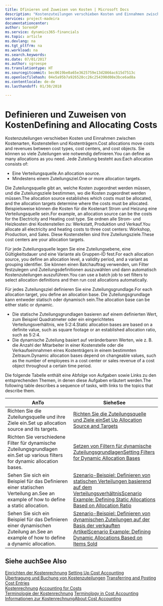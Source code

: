 ```yaml
---
title: Dfinieren und Zuweisen von Kosten | Microsoft Docs
description: "Kostenzuteilungen verschieben Kosten und Einnahmen zwischen Kostenarten, Kostenstellen und Kostenträgern. Sie können so viele Zuteilungen wie notwendig definieren."
services: project-madeira
documentationcenter: 
author: SorenGP
ms.service: dynamics365-financials
ms.topic: article
ms.devlang: na
ms.tgt_pltfrm: na
ms.workload: na
ms.search.keywords: 
ms.date: 07/01/2017
ms.author: sgroespe
ms.translationtype: HT
ms.sourcegitcommit: bec0619be0a65e3625759e13d2866ac615d7513c
ms.openlocfilehash: 04e5a95b7a926528cc26c254390d08e3bce6ad8a
ms.contentlocale: de-de
ms.lasthandoff: 01/30/2018

---
```

# <a name="defining-and-allocating-costs"></a><span data-ttu-id="c42a3-104">Definieren und Zuweisen von Kosten</span><span class="sxs-lookup"><span data-stu-id="c42a3-104">Defining and Allocating Costs</span></span>
<span data-ttu-id="c42a3-105">Kostenzuteilungen verschieben Kosten und Einnahmen zwischen Kostenarten, Kostenstellen und Kostenträgern.</span><span class="sxs-lookup"><span data-stu-id="c42a3-105">Cost allocations move costs and revenues between cost types, cost centers, and cost objects.</span></span> <span data-ttu-id="c42a3-106">Sie können so viele Zuteilungen wie notwendig definieren.</span><span class="sxs-lookup"><span data-stu-id="c42a3-106">You can define as many allocations as you need.</span></span> <span data-ttu-id="c42a3-107">Jede Zuteilung besteht aus:</span><span class="sxs-lookup"><span data-stu-id="c42a3-107">Each allocation consists of:</span></span>  

-   <span data-ttu-id="c42a3-108">Eine Verteilungsquelle.</span><span class="sxs-lookup"><span data-stu-id="c42a3-108">An allocation source.</span></span>  
-   <span data-ttu-id="c42a3-109">Mindestens einem Zuteilungsziel.</span><span class="sxs-lookup"><span data-stu-id="c42a3-109">One or more allocation targets.</span></span>  

<span data-ttu-id="c42a3-110">Die Zuteilungsquelle gibt an, welche Kosten zugeordnet werden müssen, und die Zuteilungsziele bestimmen, wo die Kosten zugeordnet werden müssen.</span><span class="sxs-lookup"><span data-stu-id="c42a3-110">The allocation source establishes which costs must be allocated, and the allocation targets determine where the costs must be allocated.</span></span> <span data-ttu-id="c42a3-111">Beispielsweise können die Kosten für die Kostenart Strom und Heizung eine Verteilungsquelle sein.</span><span class="sxs-lookup"><span data-stu-id="c42a3-111">For example, an allocation source can be the costs for the Electricity and Heating cost type.</span></span> <span data-ttu-id="c42a3-112">Sie ordnen alle Strom- und Heizkosten drei Kostenstellen zu: Werkstatt, Produktion und Verkauf.</span><span class="sxs-lookup"><span data-stu-id="c42a3-112">You allocate all electricity and heating costs to three cost centers: Workshop, Production, and Sales.</span></span> <span data-ttu-id="c42a3-113">Diese Kostenstellen sind Ihre Zuteilungsziele.</span><span class="sxs-lookup"><span data-stu-id="c42a3-113">These cost centers are your allocation targets.</span></span>  

<span data-ttu-id="c42a3-114">Für jede Zuteilungsquelle legen Sie eine Zuteilungsebene, eine Gültigkeitsdauer und eine Variante als Gruppen-ID fest.</span><span class="sxs-lookup"><span data-stu-id="c42a3-114">For each allocation source, you define an allocation level, a validity period, and a variant as grouping identifier.</span></span> <span data-ttu-id="c42a3-115">Sie können einen Batchauftrag verwenden, um Filter festzulegen und Zuteilungsdefinitionen auszuwählen und dann automatisch Kostenzuteilungen auszuführen.</span><span class="sxs-lookup"><span data-stu-id="c42a3-115">You can use a batch job to set filters to select allocation definitions and then run cost allocations automatically.</span></span>  

<span data-ttu-id="c42a3-116">Für jedes Zuteilungsziel definieren Sie eine Zuteilungsgrundlage.</span><span class="sxs-lookup"><span data-stu-id="c42a3-116">For each allocation target, you define an allocation base.</span></span> <span data-ttu-id="c42a3-117">Die Zuteilungsgrundlage kann entweder statisch oder dynamisch sein.</span><span class="sxs-lookup"><span data-stu-id="c42a3-117">The allocation base can be either static or dynamic.</span></span>  

-   <span data-ttu-id="c42a3-118">Die statische Zuteilungsgrundlagen basieren auf einem definierten Wert, zum Beispiel Quadratmeter oder ein eingerichtetes Verteilungsverhältnis, wie 5:2:4.</span><span class="sxs-lookup"><span data-stu-id="c42a3-118">Static allocation bases are based on a definite value, such as square footage or an established allocation ratio, such as 5:2:4.</span></span>  
-   <span data-ttu-id="c42a3-119">Die dynamische Zuteilung basiert auf veränderbaren Werten, wie z. B. die Anzahl der Mitarbeiter in einer Kostenstelle oder die Verkaufseinnahmen eines Kostenträgers in einem bestimmten Zeitraum.</span><span class="sxs-lookup"><span data-stu-id="c42a3-119">Dynamic allocation bases depend on changeable values, such as the number of employees in a cost center or sales revenue of a cost object throughout a certain time period.</span></span>  

<span data-ttu-id="c42a3-120">Die folgende Tabelle enthält eine Abfolge von Aufgaben sowie Links zu den entsprechenden Themen, in denen diese Aufgaben erläutert werden.</span><span class="sxs-lookup"><span data-stu-id="c42a3-120">The following table describes a sequence of tasks, with links to the topics that describe them.</span></span>

|<span data-ttu-id="c42a3-121">An</span><span class="sxs-lookup"><span data-stu-id="c42a3-121">To</span></span>|<span data-ttu-id="c42a3-122">Siehe</span><span class="sxs-lookup"><span data-stu-id="c42a3-122">See</span></span>|  
|--------|---------|  
|<span data-ttu-id="c42a3-123">Richten Sie die Zuteilungsquelle und ihre Ziele ein.</span><span class="sxs-lookup"><span data-stu-id="c42a3-123">Set up allocation source and its targets.</span></span>|[<span data-ttu-id="c42a3-124">Richten Sie die Zuteilungsquelle und Ziele ein</span><span class="sxs-lookup"><span data-stu-id="c42a3-124">Set Up Allocation Source and Targets</span></span>](finance-how-to-set-up-allocation-source-and-targets.md)|  
|<span data-ttu-id="c42a3-125">Richten Sie verschiedene Filter für dynamische Zuteilungsgrundlagen ein.</span><span class="sxs-lookup"><span data-stu-id="c42a3-125">Set up various filters for dynamic allocation bases.</span></span>|[<span data-ttu-id="c42a3-126">Setzen von Filtern für dynamische Zuteilungsgrundlagen</span><span class="sxs-lookup"><span data-stu-id="c42a3-126">Setting Filters for Dynamic Allocation Bases</span></span>](finance-setting-filters-for-dynamic-allocation-bases.md)|  
|<span data-ttu-id="c42a3-127">Sehen Sie sich ein Beispiel für das Definieren einer statischen Verteilung an.</span><span class="sxs-lookup"><span data-stu-id="c42a3-127">See an example of how to define a static allocation.</span></span>|[<span data-ttu-id="c42a3-128">Szenario-Beispiel: Definieren von statischen Verteilungen basierend auf dem Verteilungsverhältnis</span><span class="sxs-lookup"><span data-stu-id="c42a3-128">Scenario Example: Defining Static Allocations Based on Allocation Ratio</span></span>](finance-scenario-example-defining-static-allocations-based-on-allocation-ratio.md)|  
|<span data-ttu-id="c42a3-129">Sehen Sie sich ein Beispiel für das Definieren einer dynamischen Zuteilung an.</span><span class="sxs-lookup"><span data-stu-id="c42a3-129">See an example of how to define a dynamic allocation.</span></span>|[<span data-ttu-id="c42a3-130">Szenario-Beispiel: Definieren von dynamischen Zuteilungen auf der Basis der verkauften Artikel</span><span class="sxs-lookup"><span data-stu-id="c42a3-130">Scenario Example: Defining Dynamic Allocations Based on Items Sold</span></span>](finance-scenario-example-defining-dynamic-allocations-based-on-items-sold.md)|  

## <a name="see-also"></a><span data-ttu-id="c42a3-131">Siehe auch</span><span class="sxs-lookup"><span data-stu-id="c42a3-131">See Also</span></span>  
 <span data-ttu-id="c42a3-132">[Einrichten der Kostenrechnung](finance-set-up-cost-accounting.md) </span><span class="sxs-lookup"><span data-stu-id="c42a3-132">[Setting Up Cost Accounting](finance-set-up-cost-accounting.md) </span></span>  
 <span data-ttu-id="c42a3-133">[Übertragung und Buchung von Kostenzuteilungen](finance-transfer-and-post-cost-entries.md) </span><span class="sxs-lookup"><span data-stu-id="c42a3-133">[Transferring and Posting Cost Entries](finance-transfer-and-post-cost-entries.md) </span></span>  
 <span data-ttu-id="c42a3-134">[Kostenrechnung](finance-manage-cost-accounting.md) </span><span class="sxs-lookup"><span data-stu-id="c42a3-134">[Accounting for Costs](finance-manage-cost-accounting.md) </span></span>  
 <span data-ttu-id="c42a3-135">[Terminologie der Kostenrechnung](finance-terminology-in-cost-accounting.md) </span><span class="sxs-lookup"><span data-stu-id="c42a3-135">[Terminology in Cost Accounting](finance-terminology-in-cost-accounting.md) </span></span>  
 [<span data-ttu-id="c42a3-136">Informationen zur Kostenrechnung</span><span class="sxs-lookup"><span data-stu-id="c42a3-136">About Cost Accounting</span></span>](finance-about-cost-accounting.md)

